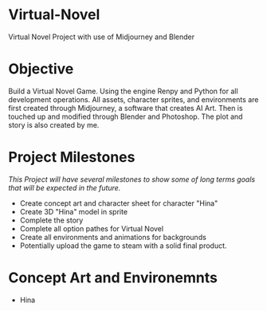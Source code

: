 # Virtual-Novel
Virtual Novel Project with use of Midjourney and Blender

# Objective

Build a Virtual Novel Game. Using the engine Renpy and Python for all development operations. All assets, character sprites, and environments are first created through Midjourney, a software that creates AI Art. Then is touched up and modified through Blender and Photoshop. The plot and story is also created by me. 

# Project Milestones

*This Project will have several milestones to show some of long terms goals that will be expected in the future.*
- Create concept art and character sheet for character "Hina"
- Create 3D "Hina" model in sprite
- Complete the story
- Complete all option pathes for Virtual Novel
- Create all environments and animations for backgrounds
- Potentially upload the game to steam with a solid final product.

# Concept Art and Environemnts

- Hina


